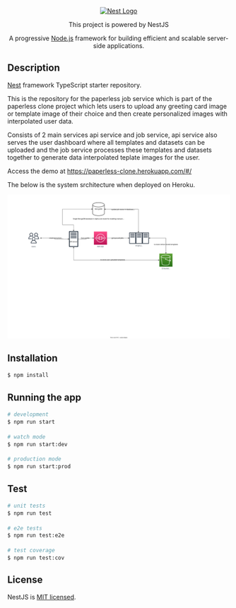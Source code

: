 <p align="center">
  <a href="http://nestjs.com/" target="blank"><img src="https://nestjs.com/img/logo-small.svg" width="45" alt="Nest Logo" /></a>
</p>

<p align="center">This project is powered by NestJS</p>
  <p align="center">A progressive <a href="http://nodejs.org" target="_blank">Node.js</a> framework for building efficient and scalable server-side applications.</p>

## Description

[Nest](https://github.com/nestjs/nest) framework TypeScript starter repository.

This is the repository for the paperless job service which is part of the paperless clone project which lets users to upload any greeting card image or template image of their choice and then create personalized images with interpolated user data.

Consists of 2 main services api service and job service, api service also serves the user dashboard where all templates and datasets can be uploaded and the job service processes these templates and datasets together to generate data interpolated teplate images for the user.

Access the demo at <a href="https://paperless-clone.herokuapp.com/#/" target="_blank">https://paperless-clone.herokuapp.com/#/</a>

The below is the system srchitecture when deployed on Heroku.

<img src="paperless_clone.drawio.svg"/>

## Installation

```bash
$ npm install
```

## Running the app

```bash
# development
$ npm run start

# watch mode
$ npm run start:dev

# production mode
$ npm run start:prod
```

## Test

```bash
# unit tests
$ npm run test

# e2e tests
$ npm run test:e2e

# test coverage
$ npm run test:cov
```

## License

NestJS is [MIT licensed](LICENSE).
